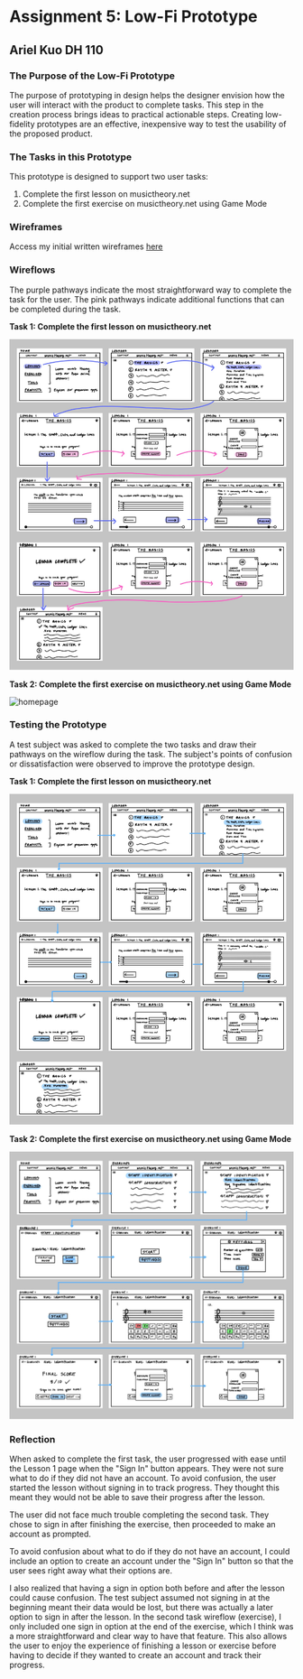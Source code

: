 # Assignment 5: Low-Fi Prototype

## Ariel Kuo DH 110

### The Purpose of the Low-Fi Prototype

The purpose of prototyping in design helps the designer envision how the user will interact with the product to complete tasks. This step in the creation process brings ideas to practical actionable steps. Creating low-fidelity prototypes are an effective, inexpensive way to test the usability of the proposed product.

### The Tasks in this Prototype

This prototype is designed to support two user tasks:

1. Complete the first lesson on musictheory.net
2. Complete the first exercise on musictheory.net using Game Mode

### Wireframes

Access my initial written wireframes [here](https://drive.google.com/drive/folders/1iuEfGpgtIiDOcwRDYIVCeZvq5JijBtyN?usp=sharing) 

### Wireflows

The purple pathways indicate the most straightforward way to complete the task for the user. 
The pink pathways indicate additional functions that can be completed during the task.

**Task 1: Complete the first lesson on musictheory.net**

![homepage](wireflow-1.jpg)

**Task 2: Complete the first exercise on musictheory.net using Game Mode**

![homepage]()

### Testing the Prototype

A test subject was asked to complete the two tasks and draw their pathways on the wireflow during the task. The subject's points of confusion or dissatisfaction were observed to improve the prototype design.

**Task 1: Complete the first lesson on musictheory.net**

![homepage](test-1.jpg)

**Task 2: Complete the first exercise on musictheory.net using Game Mode**

![homepage](test-2.jpg)


### Reflection

When asked to complete the first task, the user progressed with ease until the Lesson 1 page when the "Sign In" button appears. They were not sure what to do if they did not have an account. To avoid confusion, the user started the lesson without signing in to track progress. They thought this meant they would not be able to save their progress after the lesson. 

The user did not face much trouble completing the second task. They chose to sign in after finishing the exercise, then proceeded to make an account as prompted.

To avoid confusion about what to do if they do not have an account, I could include an option to create an account under the "Sign In" button so that the user sees right away what their options are.

I also realized that having a sign in option both before and after the lesson could cause confusion. The test subject assumed not signing in at the beginning meant their data would be lost, but there was actually a later option to sign in after the lesson. In the second task wireflow (exercise), I only included one sign in option at the end of the exercise, which I think was a more straightforward and clear way to have that feature. This also allows the user to enjoy the experience of finishing a lesson or exercise before having to decide if they wanted to create an account and track their progress.
